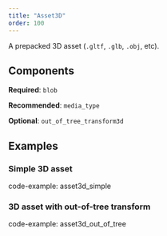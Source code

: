 ```yaml
---
title: "Asset3D"
order: 100
---
```


A prepacked 3D asset (`.gltf`, `.glb`, `.obj`, etc).

## Components

**Required**: `blob`

**Recommended**: `media_type`

**Optional**: `out_of_tree_transform3d`

## Examples

### Simple 3D asset

code-example: asset3d_simple

### 3D asset with out-of-tree transform

code-example: asset3d_out_of_tree

